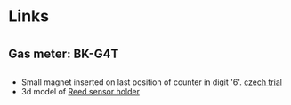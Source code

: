 # Links <h1>

## Gas meter: BK-G4T <h2>
* Small magnet inserted on last position of counter in digit '6'. [czech trial](http://mujweb.cz/videoservis/sdsmicro.htm)
* 3d model of [Reed sensor holder](https://www.thingiverse.com/thing:1949041)

